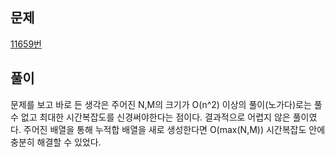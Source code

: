 ## 문제
[11659번](https://www.acmicpc.net/problem/11659)

## 풀이

문제를 보고 바로 든 생각은 주어진 N,M의 크기가 O(n^2) 이상의 풀이(노가다)로는 풀 수 없고 최대한 시간복잡도를 신경써야한다는 점이다. 결과적으로 어렵지 않은 풀이였다. 주어진 배열을 통해 누적합 배열을 새로 생성한다면 O(max(N,M)) 시간복잡도 안에 충분히 해결할 수 있었다.
